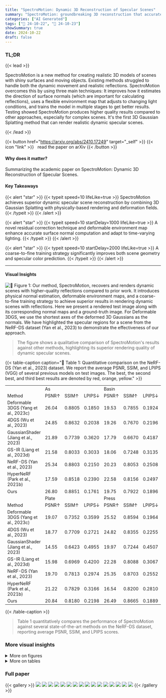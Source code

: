 ```yaml
---
title: "SpectroMotion: Dynamic 3D Reconstruction of Specular Scenes"
summary: "SpectroMotion: groundbreaking 3D reconstruction that accurately renders dynamic specular scenes, outperforming existing methods with its novel combination of 3D Gaussian Splatting, physically-based re..."
categories: ["AI Generated"]
tags: ["🔖 24-10-22", "🤗 24-10-23"]
showSummary: true
date: 2024-10-22
draft: false
---
```


### TL;DR


{{< lead >}}

SpectroMotion is a new method for creating realistic 3D models of scenes with shiny surfaces and moving objects.  Existing methods struggled to handle both the dynamic movement and realistic reflections. SpectroMotion overcomes this by using three main techniques:  It improves how it estimates the direction of surface normals (which are important for calculating reflections), uses a flexible environment map that adjusts to changing light conditions, and trains the model in multiple stages to get better results.  Testing showed SpectroMotion produces higher quality results compared to other approaches, especially for complex scenes.  It's the first 3D Gaussian Splatting method that can render realistic dynamic specular scenes.

{{< /lead >}}


{{< button href="https://arxiv.org/abs/2410.17249" target="_self" >}}
{{< icon "link" >}} &nbsp; read the paper on arXiv
{{< /button >}}

#### Why does it matter?
Summarizing the academic paper on SpectroMotion: Dynamic 3D Reconstruction of Specular Scenes.
#### Key Takeaways

{{< alert "star" >}}
{{< typeit speed=10 lifeLike=true >}} SpectroMotion achieves superior dynamic specular scene reconstruction by combining 3D Gaussian Splatting with physically-based rendering and deformation fields. {{< /typeit >}}
{{< /alert >}}

{{< alert "star" >}}
{{< typeit speed=10 startDelay=1000 lifeLike=true >}} A novel residual correction technique and deformable environment map enhance accurate surface normal computation and adapt to time-varying lighting. {{< /typeit >}}
{{< /alert >}}

{{< alert "star" >}}
{{< typeit speed=10 startDelay=2000 lifeLike=true >}} A coarse-to-fine training strategy significantly improves both scene geometry and specular color prediction. {{< /typeit >}}
{{< /alert >}}

------
#### Visual Insights



![](figures/figures_1_0.png "🔼 Figure 1: Our method, SpectroMotion, recovers and renders dynamic scenes with higher-quality reflections compared to prior work. It introduces physical normal estimation, deformable environment maps, and a coarse-to-fine training strategy to achieve superior results in rendering dynamic scenes with reflections. Here we present a rendered test image along with its corresponding normal maps and a ground-truth image. For Deformable 3DGS, we use the shortest axes of the deformed 3D Gaussians as the normals. We have highlighted the specular regions for a scene from the NeRF-DS dataset (Yan et al., 2023) to demonstrate the effectiveness of our approach.")

> The figure shows a qualitative comparison of SpectroMotion's results against other methods, highlighting its superior rendering quality of dynamic specular scenes.







{{< table-caption caption="🔽 Table 1: Quantitative comparison on the NeRF-DS (Yan et al., 2023) dataset. We report the average PSNR, SSIM, and LPIPS (VGG) of several previous models on test images. The best, the second best, and third best results are denoted by red, orange, yellow." >}}
<br><table id='1' style='font-size:14px'><tr><td></td><td colspan="3">As</td><td colspan="3">Basin</td><td colspan="3">Bell</td><td colspan="3">Cup</td></tr><tr><td>Method</td><td>PSNR↑</td><td>SSIM↑</td><td>LPIPS↓</td><td>PSNR↑</td><td>SSIM↑</td><td>LPIPS↓</td><td>PSNR↑</td><td>SSIM↑</td><td>LPIPS↓</td><td>PSNR↑</td><td>SSIM↑</td><td>LPIPS↓</td></tr><tr><td>Deformable 3DGS (Yang et al., 2023c)</td><td>26.04</td><td>0.8805</td><td>0.1850</td><td>19.53</td><td>0.7855</td><td>0.1924</td><td>23.96</td><td>0.7945</td><td>0.2767</td><td>24.49</td><td>0.8822</td><td>0.1658</td></tr><tr><td>4DGS (Wu et al., 2023)</td><td>24.85</td><td>0.8632</td><td>0.2038</td><td>19.26</td><td>0.7670</td><td>0.2196</td><td>22.86</td><td>0.8015</td><td>0.2061</td><td>23.82</td><td>0.8695</td><td>0.1792</td></tr><tr><td>GaussianShader (Jiang et al., 2023)</td><td>21.89</td><td>0.7739</td><td>0.3620</td><td>17.79</td><td>0.6670</td><td>0.4187</td><td>20.69</td><td>0.8169</td><td>0.3024</td><td>20.40</td><td>0.7437</td><td>0.3385</td></tr><tr><td>GS-IR (Liang et al., 2023d)</td><td>21.58</td><td>0.8033</td><td>0.3033</td><td>18.06</td><td>0.7248</td><td>0.3135</td><td>20.66</td><td>0.7829</td><td>0.2603</td><td>20.34</td><td>0.8193</td><td>0.2719</td></tr><tr><td>NeRF-DS (Yan et al., 2023)</td><td>25.34</td><td>0.8803</td><td>0.2150</td><td>20.23</td><td>0.8053</td><td>0.2508</td><td>22.57</td><td>0.7811</td><td>0.2921</td><td>24.51</td><td>0.8802</td><td>0.1707</td></tr><tr><td>HyperNeRF (Park et al., 2021b)</td><td>17.59</td><td>0.8518</td><td>0.2390</td><td>22.58</td><td>0.8156</td><td>0.2497</td><td>19.80</td><td>0.7650</td><td>0.2999</td><td>15.45</td><td>0.8295</td><td>0.2302</td></tr><tr><td>Ours</td><td>26.80</td><td>0.8851</td><td>0.1761</td><td>19.75</td><td>0.7922</td><td>0.1896</td><td>25.46</td><td>0.8497</td><td>0.1600</td><td>24.65</td><td>0.8879</td><td>0.1588</td></tr><tr><td></td><td colspan="3">Plate</td><td colspan="3">Press</td><td colspan="3">Sieve</td><td colspan="3">Mean</td></tr><tr><td>Method</td><td>PSNR↑</td><td>SSIM↑</td><td>LPIPS↓</td><td>PSNR↑</td><td>SSIM↑</td><td>LPIPS↓</td><td>PSNR↑</td><td>SSIM↑</td><td>LPIPS↓</td><td>PSNR↑</td><td>SSIM↑</td><td>LPIPS↓</td></tr><tr><td>Deformable 3DGS (Yang et al., 2023c)</td><td>19.07</td><td>0.7352</td><td>0.3599</td><td>25.52</td><td>0.8594</td><td>0.1964</td><td>25.37</td><td>0.8616</td><td>0.1643</td><td>23.43</td><td>0.8284</td><td>0.2201</td></tr><tr><td>4DGS (Wu et al., 2023)</td><td>18.77</td><td>0.7709</td><td>0.2721</td><td>24.82</td><td>0.8355</td><td>0.2255</td><td>25.16</td><td>0.8566</td><td>0.1745</td><td>22.79</td><td>0.8235</td><td>0.2115</td></tr><tr><td>GaussianShader (Jiang et al., 2023)</td><td>14.55</td><td>0.6423</td><td>0.4955</td><td>19.97</td><td>0.7244</td><td>0.4507</td><td>22.58</td><td>0.7862</td><td>0.3057</td><td>19.70</td><td>0.7363</td><td>0.3819</td></tr><tr><td>GS-IR (Liang et al., 2023d)</td><td>15.98</td><td>0.6969</td><td>0.4200</td><td>22.28</td><td>0.8088</td><td>0.3067</td><td>22.84</td><td>0.8212</td><td>0.2236</td><td>20.25</td><td>0.7796</td><td>0.2999</td></tr><tr><td>NeRF-DS (Yan et al., 2023)</td><td>19.70</td><td>0.7813</td><td>0.2974</td><td>25.35</td><td>0.8703</td><td>0.2552</td><td>24.99</td><td>0.8705</td><td>0.2001</td><td>23.24</td><td>0.8384</td><td>0.2402</td></tr><tr><td>HyperNeRF (Park et al., 2021b)</td><td>21.22</td><td>0.7829</td><td>0.3166</td><td>16.54</td><td>0.8200</td><td>0.2810</td><td>19.92</td><td>0.8521</td><td>0.2142</td><td>19.01</td><td>0.8167</td><td>0.2615</td></tr><tr><td>Ours</td><td>20.84</td><td>0.8180</td><td>0.2198</td><td>26.49</td><td>0.8665</td><td>0.1889</td><td>25.22</td><td>0.8712</td><td>0.1513</td><td>24.17</td><td>0.8529</td><td>0.1778</td></tr></table>{{< /table-caption >}}

> Table 1 quantitatively compares the performance of SpectroMotion against several state-of-the-art methods on the NeRF-DS dataset, reporting average PSNR, SSIM, and LPIPS scores.



### More visual insights

<details>
<summary>More on figures
</summary>


![](figures/figures_3_0.png "🔼 Figure 2: Method Overview. Our method stabilizes the scene geometry through three stages. In the static stage, we stabilize the geometry of the static scene by minimizing photometric loss Lcolor between vanilla 3DGS renders and ground truth images. The dynamic stage combines canonical 3D Gaussians G with a deformable Gaussian MLP to model dynamic scenes while simultaneously minimizing normal loss Lnormal between rendered normal map N¹ and gradient normal map from depth map D¹, thus further enhancing the overall scene geometry. Finally, the specular stage introduces a deformable reflection MLP to handle changing environment lighting, deforming reflection directions w to query a canonical environment map for specular color c. It is then combined with diffuse color ca (using zero-order spherical harmonics) and learnable specular tint Stint per 3D Gaussian to obtain the final color canal. This approach enables the modeling of dynamic specular scenes and high-quality novel view rendering.")

> The figure illustrates the three-stage approach of SpectroMotion for dynamic specular scene reconstruction, showing the process of stabilizing scene geometry, modeling dynamic scenes, and rendering specular reflections.


![](figures/figures_6_0.png "🔼 Figure 3: Normal estimation. (a) shows that flatter 3D Gaussians align better with scene surfaces, their shortest axis closely matching the surface normal. In contrast, less flat 3D Gaussians fit less accurately, with their shortest axis diverging from the surface normal. (b) shows that when the deformed 3D Gaussian becomes flatter (t = t1), normal residual Δn is rotated by R1 and scaled down by βt1/β, as flatter Gaussians require smaller normal residuals. Conversely, when the deformation results in a less flat shape (t = t2), Δn is rotated by R2 and amplified by βt2/β, requiring a larger correction to align the shortest axis with the surface normal. (c) shows how γk changes with ω (where ω = v/v for k = 1, k = 5, and k = 50. Larger ω indicates less flat Gaussians, while smaller ω represents flatter Gaussians. As k increases, γk decreases more steeply as ω rises. For k = 5, we observe a balanced behavior: γk approaches 1 for low ω and 0 for high ω, providing a nuanced penalty adjustment across different Gaussian shapes.")

> Figure 3 illustrates the proposed method for physical normal estimation of deformed 3D Gaussians, highlighting how the approach accounts for both changes in shape and rotation during deformation.


![](figures/figures_7_0.png "🔼 Figure 4: Qualitative comparison on the NeRF-DS (Yan et al., 2023) dataset.")

> Figure 4 shows a qualitative comparison of the proposed method against other state-of-the-art methods on the NeRF-DS dataset, highlighting the superior quality of specular reflections rendered by the proposed method.


![](figures/figures_9_0.png "🔼 Figure 1: Our method, SpectroMotion, recovers and renders dynamic scenes with higher-quality reflections compared to prior work. It introduces physical normal estimation, deformable environment maps, and a coarse-to-fine training strategy to achieve superior results in rendering dynamic scenes with reflections. Here we present a rendered test image along with its corresponding normal maps and a ground-truth image. For Deformable 3DGS, we use the shortest axes of the deformed 3D Gaussians as the normals. We have highlighted the specular regions for a scene from the NeRF-DS dataset (Yan et al., 2023) to demonstrate the effectiveness of our approach.")

> Figure 1 compares SpectroMotion's rendering of a dynamic specular scene against prior work, highlighting its improved reflection quality through physical normal estimation, deformable environment maps, and a coarse-to-fine training strategy.


![](figures/figures_9_1.png "🔼 Figure 1: Our method, SpectroMotion, recovers and renders dynamic scenes with higher-quality reflections compared to prior work. It introduces physical normal estimation, deformable environment maps, and a coarse-to-fine training strategy to achieve superior results in rendering dynamic scenes with reflections. Here we present a rendered test image along with its corresponding normal maps and a ground-truth image. For Deformable 3DGS, we use the shortest axes of the deformed 3D Gaussians as the normals. We have highlighted the specular regions for a scene from the NeRF-DS dataset (Yan et al., 2023) to demonstrate the effectiveness of our approach.")

> The figure shows a qualitative comparison of SpectroMotion with other methods on rendering a dynamic scene with specular reflections, highlighting its superior performance in recovering high-quality reflections.


![](figures/figures_10_0.png "🔼 Figure 7: Visualization our specular and diffuse color. Specular regions are emphasized while non-specular areas are dimmed to highlight the results of specular region color decomposition.")

> Figure 7 shows a comparison of ground truth images with our rendered test images, highlighting the specular and diffuse components separately.


![](figures/figures_10_1.png "🔼 Figure 1: Our method, SpectroMotion, recovers and renders dynamic scenes with higher-quality reflections compared to prior work. It introduces physical normal estimation, deformable environment maps, and a coarse-to-fine training strategy to achieve superior results in rendering dynamic scenes with reflections. Here we present a rendered test image along with its corresponding normal maps and a ground-truth image. For Deformable 3DGS, we use the shortest axes of the deformed 3D Gaussians as the normals. We have highlighted the specular regions for a scene from the NeRF-DS dataset (Yan et al., 2023) to demonstrate the effectiveness of our approach.")

> The figure shows a comparison of dynamic scene reconstruction results using SpectroMotion against existing methods, highlighting improved reflection quality.


![](figures/figures_10_2.png "🔼 Figure 1: Our method, SpectroMotion, recovers and renders dynamic scenes with higher-quality reflections compared to prior work. It introduces physical normal estimation, deformable environment maps, and a coarse-to-fine training strategy to achieve superior results in rendering dynamic scenes with reflections. Here we present a rendered test image along with its corresponding normal maps and a ground-truth image. For Deformable 3DGS, we use the shortest axes of the deformed 3D Gaussians as the normals. We have highlighted the specular regions for a scene from the NeRF-DS dataset (Yan et al., 2023) to demonstrate the effectiveness of our approach.")

> Figure 1 shows a comparison of SpectroMotion's dynamic scene reconstruction results against existing methods, highlighting improved specular reflection rendering quality.


![](figures/figures_10_3.png "🔼 Figure 9: Qualitative comparison of ablation study without different components.")

> Figure 9 shows a qualitative comparison of the full model against ablation studies removing the coarse-to-fine training strategy, normal loss, normal regularization, and the gamma function.


![](figures/figures_10_4.png "🔼 Figure 1: Our method, SpectroMotion, recovers and renders dynamic scenes with higher-quality reflections compared to prior work. It introduces physical normal estimation, deformable environment maps, and a coarse-to-fine training strategy to achieve superior results in rendering dynamic scenes with reflections. Here we present a rendered test image along with its corresponding normal maps and a ground-truth image. For Deformable 3DGS, we use the shortest axes of the deformed 3D Gaussians as the normals. We have highlighted the specular regions for a scene from the NeRF-DS dataset (Yan et al., 2023) to demonstrate the effectiveness of our approach.")

> Figure 1 is a comparison of the results of SpectroMotion against prior work on a dynamic specular scene, highlighting improvements in reflection quality and accuracy.


![](figures/figures_14_0.png "🔼 Figure 11: Architecture of the deformable Gaussian MLP")

> The figure shows the architecture of the deformable Gaussian MLP, which takes the Gaussian center and time as input and outputs the position, rotation, and scaling residuals.


![](figures/figures_14_1.png "🔼 Figure 12: Architecture of the deformable reflection MLP")

> The figure illustrates the architecture of the deformable reflection MLP, showing how positional encoding of reflection direction and time are processed through multiple fully connected layers to produce the deformed reflection residual.


![](figures/figures_15_0.png "🔼 Figure 1: Our method, SpectroMotion, recovers and renders dynamic scenes with higher-quality reflections compared to prior work. It introduces physical normal estimation, deformable environment maps, and a coarse-to-fine training strategy to achieve superior results in rendering dynamic scenes with reflections. Here we present a rendered test image along with its corresponding normal maps and a ground-truth image. For Deformable 3DGS, we use the shortest axes of the deformed 3D Gaussians as the normals. We have highlighted the specular regions for a scene from the NeRF-DS dataset (Yan et al., 2023) to demonstrate the effectiveness of our approach.")

> The figure compares the results of SpectroMotion to other methods on a dynamic specular scene, highlighting its superior reflection quality.


![](figures/figures_15_1.png "🔼 Figure 4: Qualitative comparison on the NeRF-DS Yan et al. (2023) dataset.")

> Figure 4 shows a qualitative comparison of several methods on the NeRF-DS dataset, highlighting the superior quality of reflections produced by SpectroMotion.


![](figures/figures_16_0.png "🔼 Figure 1: Our method, SpectroMotion, recovers and renders dynamic scenes with higher-quality reflections compared to prior work. It introduces physical normal estimation, deformable environment maps, and a coarse-to-fine training strategy to achieve superior results in rendering dynamic scenes with reflections. Here we present a rendered test image along with its corresponding normal maps and a ground-truth image. For Deformable 3DGS, we use the shortest axes of the deformed 3D Gaussians as the normals. We have highlighted the specular regions for a scene from the NeRF-DS dataset (Yan et al., 2023) to demonstrate the effectiveness of our approach.")

> Figure 1 shows a comparison of SpectroMotion's rendering of a dynamic specular scene against several other methods, highlighting its superior quality of reflections.


![](figures/figures_16_1.png "🔼 Figure 1: Our method, SpectroMotion, recovers and renders dynamic scenes with higher-quality reflections compared to prior work. It introduces physical normal estimation, deformable environment maps, and a coarse-to-fine training strategy to achieve superior results in rendering dynamic scenes with reflections. Here we present a rendered test image along with its corresponding normal maps and a ground-truth image. For Deformable 3DGS, we use the shortest axes of the deformed 3D Gaussians as the normals. We have highlighted the specular regions for a scene from the NeRF-DS dataset (Yan et al., 2023) to demonstrate the effectiveness of our approach.")

> The figure shows a comparison of SpectroMotion's results against other methods, highlighting the improved quality of reflections rendered by SpectroMotion in a dynamic specular scene.


</details>




<details>
<summary>More on tables
</summary>


{{< table-caption caption="🔽 Table 2: Quantitative comparison on the NeRF-DS (Yan et al., 2023) dataset with our labeled dynamic specular masks. We report PSNR, SSIM, and LPIPS (VGG) of previous methods on dynamic specular objects using the dynamic specular objects mask generated by Track Anything (Yang et al., 2023a). The best, the second best, and third best results are denoted by red, orange, yellow." >}}
<br><table id='2' style='font-size:14px'><tr><td></td><td colspan="3">As</td><td colspan="3">Basin</td><td colspan="3">Bell</td><td colspan="3">Cup</td></tr><tr><td>Method</td><td>PSNR↑</td><td>SSIM↑</td><td>LPIPS↓</td><td>PSNR↑</td><td>SSIM↑</td><td>LPIPS↓</td><td>PSNR↑</td><td>SSIM↑</td><td>LPIPS↓</td><td>PSNR↑</td><td>SSIM↑</td><td>LPIPS↓</td></tr><tr><td>Deformable 3DGS (Yang et al., 2023c)</td><td>24.14</td><td>0.7432</td><td>0.2957</td><td>17.45</td><td>0.5530</td><td>0.3138</td><td>19.42</td><td>0.5516</td><td>0.2940</td><td>20.10</td><td>0.5446</td><td>0.3312</td></tr><tr><td>4DGS (Wu et al., 2023)</td><td>22.70</td><td>0.6993</td><td>0.3517</td><td>16.61</td><td>0.4797</td><td>0.4084</td><td>14.64</td><td>0.2596</td><td>0.4467</td><td>18.90</td><td>0.4132</td><td>0.4032</td></tr><tr><td>GaussianShader (Jiang et al., 2023)</td><td>19.27</td><td>0.5652</td><td>0.5232</td><td>15.71</td><td>0.4163</td><td>0.5941</td><td>12.10</td><td>0.1676</td><td>0.6764</td><td>14.90</td><td>0.3634</td><td>0.6146</td></tr><tr><td>GS-IR (Liang et al., 2023d)</td><td>19.32</td><td>0.5857</td><td>0.4782</td><td>15.21</td><td>0.4009</td><td>0.5644</td><td>12.09</td><td>0.1757</td><td>0.6722</td><td>14.80</td><td>0.3445</td><td>0.6046</td></tr><tr><td>NeRF-DS (Yan et al., 2023)</td><td>23.67</td><td>0.7478</td><td>0.3635</td><td>17.98</td><td>0.5537</td><td>0.4211</td><td>14.73</td><td>0.2439</td><td>0.5931</td><td>19.95</td><td>0.5079</td><td>0.3494</td></tr><tr><td>HyperNeRF (Park et al., 2021b)</td><td>17.37</td><td>0.6934</td><td>0.3834</td><td>18.75</td><td>0.5671</td><td>0.4125</td><td>13.93</td><td>0.2292</td><td>0.6051</td><td>15.07</td><td>0.4860</td><td>0.4183</td></tr><tr><td>Ours</td><td>24.51</td><td>0.7534</td><td>0.2896</td><td>17.71</td><td>0.5675</td><td>0.3048</td><td>19.60</td><td>0.5680</td><td>0.2862</td><td>20.28</td><td>0.5473</td><td>0.3176</td></tr><tr><td></td><td colspan="3">Plate</td><td colspan="3">Press</td><td colspan="3">Sieve</td><td colspan="3">Mean</td></tr><tr><td>Method</td><td>PSNR↑</td><td>SSIM↑</td><td>LPIPS↓</td><td>PSNR↑</td><td>SSIM↑</td><td>LPIPS↓</td><td>PSNR↑</td><td>SSIM↑</td><td>LPIPS↓</td><td>PSNR↑</td><td>SSIM↑</td><td>LPIPS↓</td></tr><tr><td>Deformable 3DGS (Yang et al., 2023c)</td><td>16.12</td><td>0.5192</td><td>0.3544</td><td>19.64</td><td>0.6384</td><td>0.3268</td><td>20.74</td><td>0.5283</td><td>0.3109</td><td>19.66</td><td>0.5826</td><td>0.3181</td></tr><tr><td>4DGS (Wu et al., 2023)</td><td>13.93</td><td>0.4095</td><td>0.4229</td><td>20.17</td><td>0.5434</td><td>0.4339</td><td>19.70</td><td>0.4498</td><td>0.3879</td><td>18.09</td><td>0.4649</td><td>0.4078</td></tr><tr><td>GaussianShader (Jiang et al., 2023)</td><td>9.87</td><td>0.2992</td><td>0.6812</td><td>16.84</td><td>0.4408</td><td>0.6093</td><td>16.19</td><td>0.3241</td><td>0.5862</td><td>14.98</td><td>0.3681</td><td>0.6121</td></tr><tr><td>GS-IR (Liang et al., 2023d)</td><td>11.09</td><td>0.3254</td><td>0.6270</td><td>16.43</td><td>0.4083</td><td>0.5776</td><td>16.42</td><td>0.3339</td><td>0.5749</td><td>15.05</td><td>0.3678</td><td>0.5856</td></tr><tr><td>NeRF-DS (Yan et al., 2023)</td><td>14.80</td><td>0.4518</td><td>0.3987</td><td>19.77</td><td>0.5835</td><td>0.5035</td><td>20.28</td><td>0.5173</td><td>0.4067</td><td>18.74</td><td>0.5151</td><td>0.4337</td></tr><tr><td>HyperNeRF (Park et al., 2021b)</td><td>16.03</td><td>0.4629</td><td>0.3775</td><td>14.10</td><td>0.5365</td><td>0.5023</td><td>18.39</td><td>0.5296</td><td>0.3949</td><td>16.23</td><td>0.5007</td><td>0.4420</td></tr><tr><td>Ours</td><td>16.53</td><td>0.5369</td><td>0.3041</td><td>21.70</td><td>0.6630</td><td>0.3252</td><td>20.36</td><td>0.5089</td><td>0.3190</td><td>20.10</td><td>0.5921</td><td>0.3066</td></tr></table>{{< /table-caption >}}

> Table 2 quantitatively compares the performance of several methods on the NeRF-DS dataset, specifically focusing on dynamic specular objects, using PSNR, SSIM, and LPIPS metrics.


{{< table-caption caption="🔽 Table 3: Quantitative comparison on the HyperNeRF (Park et al., 2021b) dataset. We report the average PSNR, SSIM, and LPIPS (VGG) of several previous models. The best, the second best, and third best results are denoted by red, orange, yellow." >}}
<br><table id='1' style='font-size:14px'><tr><td></td><td colspan="3">Broom</td><td colspan="3">3D printer</td><td colspan="3">Chicken</td><td colspan="3">Peel Banana</td><td colspan="3">Mean</td></tr><tr><td>Method</td><td>PSNR↑</td><td>SSIM↑</td><td>LPIPS↓</td><td>PSNR↑</td><td>SSIM↑</td><td>LPIPS↓</td><td>PSNR↑</td><td>SSIM↑</td><td>LPIPS↓</td><td>PSNR↑</td><td>SSIM↑</td><td>LPIPS↓</td><td>PSNR↑</td><td>SSIM↑</td><td>LPIPS↓</td></tr><tr><td>Deformable 3DGS (Yang et al., 2023c)</td><td>22.35</td><td>0.4952</td><td>0.5148</td><td>21.47</td><td>0.6921</td><td>0.2147</td><td>23.55</td><td>0.6747</td><td>0.2334</td><td>21.28</td><td>0.5302</td><td>0.4472</td><td>22.16</td><td>0.5981</td><td>0.3525</td></tr><tr><td>4DGS (Wu et al., 2023)</td><td>21.21</td><td>0.3555</td><td>0.5669</td><td>21.90</td><td>0.6993</td><td>0.3198</td><td>28.69</td><td>0.8143</td><td>0.2772</td><td>27.77</td><td>0.8431</td><td>0.2049</td><td>24.89</td><td>0.6781</td><td>0.3422</td></tr><tr><td>GaussianShader (Jiang et al., 2023)</td><td>17.21</td><td>0.2263</td><td>0.5812</td><td>17.31</td><td>0.5926</td><td>0.5054</td><td>19.70</td><td>0.6520</td><td>0.5004</td><td>19.99</td><td>0.7097</td><td>0.3308</td><td>18.55</td><td>0.5452</td><td>0.4795</td></tr><tr><td>GS-IR (Liang et al., 2023d)</td><td>20.46</td><td>0.3420</td><td>0.5229</td><td>18.24</td><td>0.5745</td><td>0.5204</td><td>20.64</td><td>0.6592</td><td>0.4536</td><td>20.15</td><td>0.7159</td><td>0.3021</td><td>19.87</td><td>0.5729</td><td>0.4498</td></tr><tr><td>NeRF-DS (Yan et al., 2023)</td><td>22.37</td><td>0.4371</td><td>0.5694</td><td>22.16</td><td>0.6973</td><td>0.3134</td><td>27.32</td><td>0.7949</td><td>0.3139</td><td>22.75</td><td>0.6328</td><td>0.3919</td><td>23.65</td><td>0.6405</td><td>0.3972</td></tr><tr><td>HyperNeRF (Park et al., 2021b)</td><td>20.72</td><td>0.4276</td><td>0.5773</td><td>21.94</td><td>0.7003</td><td>0.3090</td><td>27.40</td><td>0.8013</td><td>0.3052</td><td>22.36</td><td>0.6257</td><td>0.3956</td><td>23.11</td><td>0.6387</td><td>0.3968</td></tr><tr><td>Ours</td><td>22.04</td><td>0.5145</td><td>0.4494</td><td>19.96</td><td>0.6444</td><td>0.2397</td><td>22.20</td><td>0.6203</td><td>0.1970</td><td>27.34</td><td>0.8895</td><td>0.1290</td><td>22.89</td><td>0.6672</td><td>0.2538</td></tr></table>{{< /table-caption >}}

> Table 3 quantitatively compares the performance of several methods on the HyperNeRF dataset using PSNR, SSIM, and LPIPS metrics.


</details>


### Full paper

{{< gallery >}}
<img src="paper_images/1.png" class="grid-w50 md:grid-w33 xl:grid-w25" />
<img src="paper_images/2.png" class="grid-w50 md:grid-w33 xl:grid-w25" />
<img src="paper_images/3.png" class="grid-w50 md:grid-w33 xl:grid-w25" />
<img src="paper_images/4.png" class="grid-w50 md:grid-w33 xl:grid-w25" />
<img src="paper_images/5.png" class="grid-w50 md:grid-w33 xl:grid-w25" />
<img src="paper_images/6.png" class="grid-w50 md:grid-w33 xl:grid-w25" />
<img src="paper_images/7.png" class="grid-w50 md:grid-w33 xl:grid-w25" />
<img src="paper_images/8.png" class="grid-w50 md:grid-w33 xl:grid-w25" />
<img src="paper_images/9.png" class="grid-w50 md:grid-w33 xl:grid-w25" />
<img src="paper_images/10.png" class="grid-w50 md:grid-w33 xl:grid-w25" />
<img src="paper_images/11.png" class="grid-w50 md:grid-w33 xl:grid-w25" />
<img src="paper_images/12.png" class="grid-w50 md:grid-w33 xl:grid-w25" />
<img src="paper_images/13.png" class="grid-w50 md:grid-w33 xl:grid-w25" />
<img src="paper_images/14.png" class="grid-w50 md:grid-w33 xl:grid-w25" />
<img src="paper_images/15.png" class="grid-w50 md:grid-w33 xl:grid-w25" />
<img src="paper_images/16.png" class="grid-w50 md:grid-w33 xl:grid-w25" />
{{< /gallery >}}